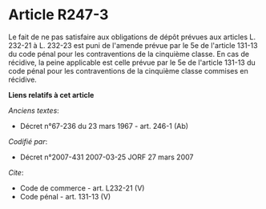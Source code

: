 # Article R247-3

Le fait de ne pas satisfaire aux obligations de dépôt prévues aux articles L. 232-21 à L. 232-23 est puni de l'amende prévue
par le 5e de l'article 131-13 du code pénal pour les contraventions de la cinquième classe. En cas de récidive, la peine
applicable est celle prévue par le 5e de l'article 131-13 du code pénal pour les contraventions de la cinquième classe
commises en récidive.

**Liens relatifs à cet article**

_Anciens textes_:

  - Décret n°67-236 du 23 mars 1967 - art. 246-1 (Ab)

_Codifié par_:

  - Décret n°2007-431 2007-03-25 JORF 27 mars 2007

_Cite_:

  - Code de commerce - art. L232-21 (V)
  - Code pénal - art. 131-13 (V)
